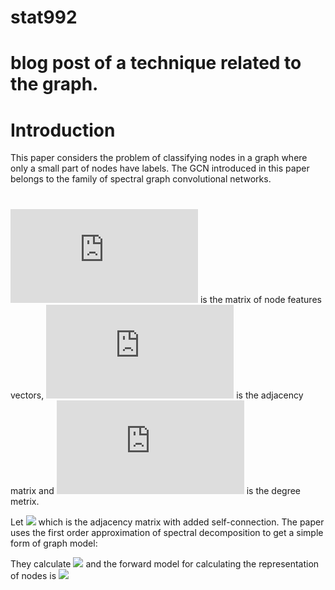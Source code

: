 # stat992
# blog post of a technique related to the graph.
# Introduction
This paper considers the problem of classifying nodes in a graph where only a small part of nodes have labels. The GCN introduced in this paper belongs to the family of spectral graph convolutional networks.

# 
![](https://latex.codecogs.com/svg.latex?X) is the matrix of node features vectors, ![](https://latex.codecogs.com/svg.latex?A) is the adjacency matrix and ![](https://latex.codecogs.com/svg.latex?D) is the degree metrix.

Let ![](https://latex.codecogs.com/svg.latex?\tilde{A}=A+I_{N}) which is the adjacency matrix with added self-connection. The paper uses the first order approximation of spectral decomposition to get a simple form of graph model:

They calculate ![](https://latex.codecogs.com/svg.latex?\hat{A}=\tilde{D}^{-1/2}\tilde{A}\tilde{D}^{-1/2}) and the forward model for calculating the representation of nodes is 
![](https://latex.codecogs.com/svg.latex?Z=f(X,A)={\rm%20softmax}(\hat{A}{\rm%20ReLU}%20(\hat{A}XW^{(0)})W^{(1)})%20) 


# 
